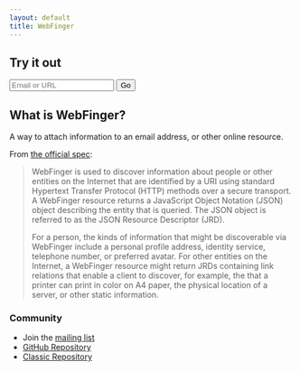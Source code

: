 ```yaml
---
layout: default
title: WebFinger
---
```


## Try it out ##

<form class="lookup" action="http://client.webfinger.net/lookup" method="get">
  <input type="text" name="resource" id="resource" placeholder="Email or URL" />
  <input type="submit" value="Go" />
</form>

## What is WebFinger? ##

A way to attach information to an email address, or other online resource.

From [the official spec](http://tools.ietf.org/html/rfc7033):

> WebFinger is used to discover information about people or other entities on
> the Internet that are identified by a URI using standard Hypertext Transfer
> Protocol (HTTP) methods over a secure transport.  A WebFinger resource
> returns a JavaScript Object Notation (JSON) object describing the entity that
> is queried. The JSON object is referred to as the JSON Resource Descriptor
> (JRD).
>
> For a person, the kinds of information that might be discoverable via
> WebFinger include a personal profile address, identity service, telephone
> number, or preferred avatar.  For other entities on the Internet, a WebFinger
> resource might return JRDs containing link relations that enable a client to
> discover, for example, the that a printer can print in color on A4 paper, the
> physical location of a server, or other static information.

### Community ###

* Join the [mailing list](http://groups.google.com/group/webfinger/)
* [GitHub Repository](https://github.com/webfinger)
* [Classic Repository](http://code.google.com/p/webfinger/)
